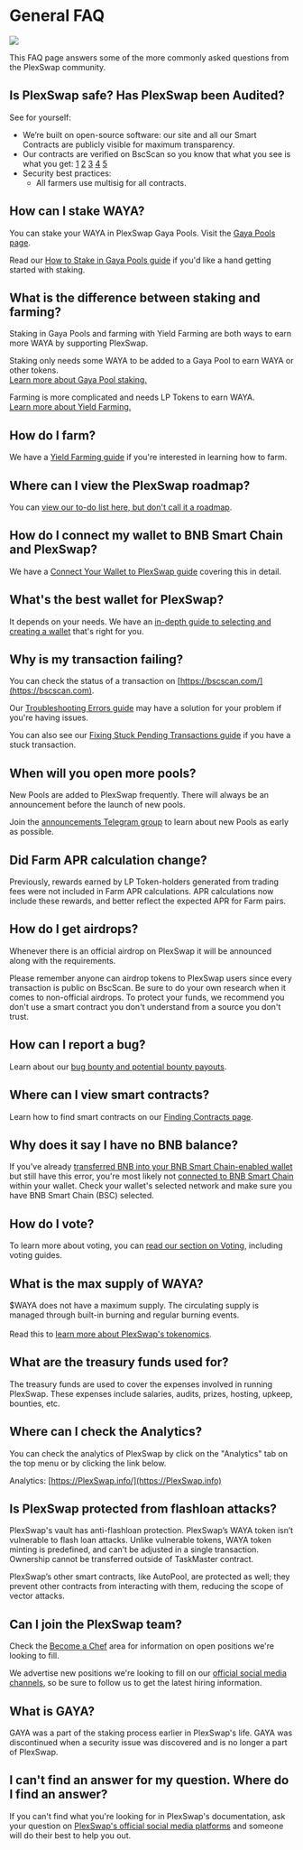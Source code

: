 # General FAQ

![](<../.gitbook/assets/general-faq-header (1).png>)

This FAQ page answers some of the more commonly asked questions from the PlexSwap community.

## Is PlexSwap safe? Has PlexSwap been Audited?

See for yourself:

  * We’re built on open-source software: our site and all our Smart Contracts are publicly visible for maximum transparency.
  * Our contracts are verified on BscScan so you know that what you see is what you get: [1](https://bscscan.com/address/0x10ED43C718714eb63d5aA57B78B54704E256024E) [2](https://bscscan.com/address/0x73feaa1ee314f8c655e354234017be2193c9e24e#code) [3](https://bscscan.com/address/0xbcfccbde45ce874adcb698cc183debcf17952812) [4](https://bscscan.com/address/0x1b96b92314c44b159149f7e0303511fb2fc4774f#code) [5](https://bscscan.com/address/0x92E8CeB7eAeD69fB6E4d9dA43F605D2610214E68)
* Security best practices:
  * All farmers use multisig for all contracts.

## How can I stake WAYA?

You can stake your WAYA in PlexSwap Gaya Pools. Visit the [Gaya Pools page](https://PlexSwap.finance/pools).

Read our [How to Stake in Gaya Pools guide](https://docs.PlexSwap.finance/products/gaya-pool/gaya-pool-guide) if you'd like a hand getting started with staking.

## What is the difference between staking and farming?

Staking in Gaya Pools and farming with Yield Farming are both ways to earn more WAYA by supporting PlexSwap.

Staking only needs some WAYA to be added to a Gaya Pool to earn WAYA or other tokens.\
[Learn more about Gaya Pool staking.](https://docs.PlexSwap.finance/products/gaya-pool)

Farming is more complicated and needs LP Tokens to earn WAYA.\
[Learn more about Yield Farming.](https://docs.PlexSwap.finance/products/yield-farming)

## How do I farm?

We have a [Yield Farming guide](https://docs.PlexSwap.finance/products/yield-farming/how-to-use-farms) if you're interested in learning how to farm.

## Where can I view the PlexSwap roadmap?

You can [view our to-do list here, but don't call it a roadmap](https://docs.PlexSwap.finance/roadmap).

## How do I connect my wallet to BNB Smart Chain and PlexSwap?

We have a [Connect Your Wallet to PlexSwap guide](https://docs.PlexSwap.finance/get-started/connection-guide) covering this in detail.

## What's the best wallet for PlexSwap?

It depends on your needs. We have an [in-depth guide to selecting and creating a wallet](https://docs.PlexSwap.finance/get-started/wallet-guide) that's right for you.

## Why is my transaction failing?

You can check the status of a transaction on [https://bscscan.com/](https://bscscan.com).

Our [Troubleshooting Errors guide](https://docs.PlexSwap.finance/help/troubleshooting) may have a solution for your problem if you're having issues.

You can also see our [Fixing Stuck Pending Transactions guide](https://docs.PlexSwap.finance/help/unsticking-a-transaction-stuck-as-pending-with-metamask) if you have a stuck transaction.

## When will you open more pools?

New Pools are added to PlexSwap frequently. There will always be an announcement before the launch of new pools.

Join the [announcements Telegram group](https://t.me/PlexSwapAnn) to learn about new Pools as early as possible.

## Did Farm APR calculation change?

Previously, rewards earned by LP Token-holders generated from trading fees were not included in Farm APR calculations. APR calculations now include these rewards, and better reflect the expected APR for Farm pairs.

## How do I get airdrops?

Whenever there is an official airdrop on PlexSwap it will be announced along with the requirements.

Please remember anyone can airdrop tokens to PlexSwap users since every transaction is public on BscScan. Be sure to do your own research when it comes to non-official airdrops. To protect your funds, we recommend you don't use a smart contract you don't understand from a source you don't trust.

## How can I report a bug?

Learn about our [bug bounty and potential bounty payouts](https://docs.PlexSwap.finance/code/bug-bounty).

## Where can I view smart contracts?

Learn how to find smart contracts on our [Finding Contracts page](https://docs.PlexSwap.finance/code/smart-contracts).

## Why does it say I have no BNB balance?

If you've already [transferred BNB into your BNB Smart Chain-enabled wallet](https://docs.PlexSwap.finance/get-started/bep20-guide) but still have this error, you're most likely not [connected to BNB Smart Chain](https://docs.PlexSwap.finance/get-started/connection-guide) within your wallet. Check your wallet's selected network and make sure you have BNB Smart Chain (BSC) selected.

## How do I vote?

To learn more about voting, you can [read our section on Voting](https://docs.PlexSwap.finance/products/voting), including voting guides.

## What is the max supply of WAYA?

$WAYA does not have a maximum supply. The circulating supply is managed through built-in burning and regular burning events.\
\
Read this to [learn more about PlexSwap's tokenomics](https://docs.PlexSwap.finance/tokenomics/waya).

## What are the treasury funds used for?

The treasury funds are used to cover the expenses involved in running PlexSwap. These expenses include salaries, audits, prizes, hosting, upkeep, bounties, etc.

## Where can I check the Analytics?

You can check the analytics of PlexSwap by click on the "Analytics" tab on the top menu or by clicking the link below.

Analytics: [https://PlexSwap.info/](https://PlexSwap.info)

## Is PlexSwap protected from flashloan attacks?

PlexSwap's vault has anti-flashloan protection. PlexSwap’s WAYA token isn’t vulnerable to flash loan attacks. Unlike vulnerable tokens, WAYA token minting is predefined, and can’t be adjusted in a single transaction. Ownership cannot be transferred outside of TaskMaster contract.

PlexSwap’s other smart contracts, like AutoPool, are protected as well; they prevent other contracts from interacting with them, reducing the scope of vector attacks.

## Can I join the PlexSwap team?

Check the [Become a Chef](https://docs.PlexSwap.finance/hiring/become-a-chef) area for information on open positions we're looking to fill.

We advertise new positions we're looking to fill on our [official social media channels](https://docs.PlexSwap.finance/contact-us/telegram), so be sure to follow us to get the latest hiring information.

## What is GAYA?

GAYA was a part of the staking process earlier in PlexSwap's life. GAYA was discontinued when a security issue was discovered and is no longer a part of PlexSwap.

## I can't find an answer for my question. Where do I find an answer?

If you can't find what you're looking for in PlexSwap's documentation, ask your question on [PlexSwap's official social media platforms](https://docs.PlexSwap.finance/contact-us/telegram) and someone will do their best to help you out.
